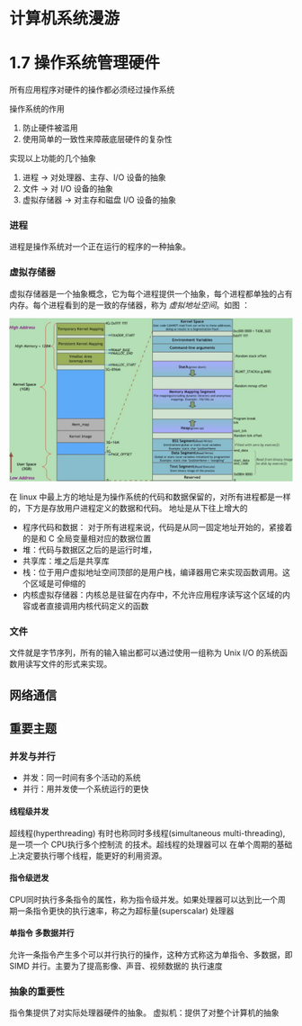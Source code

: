 # 计算机系统漫游

# 1.7 操作系统管理硬件
所有应用程序对硬件的操作都必须经过操作系统

操作系统的作用
1. 防止硬件被滥用
2. 使用简单的一致性来障蔽底层硬件的复杂性

实现以上功能的几个抽象
1. 进程 -> 对处理器、主存、I/O 设备的抽象
2. 文件 -> 对 I/O 设备的抽象
3. 虚拟存储器 -> 对主存和磁盘 I/O 设备的抽象

### 进程
进程是操作系统对一个正在运行的程序的一种抽象。

### 虚拟存储器
虚拟存储器是一个抽象概念，它为每个进程提供一个抽象，每个进程都单独的占有内存。每个进程看到的是一致的存储器，称为
<em>虚拟地址空间</em>。如图 ： 

![虚拟地上空间](pic/虚拟地址空间.jpg)

在 linux 中最上方的地址是为操作系统的代码和数据保留的，对所有进程都是一样的，下方是存放用户进程定义的数据和代码。
地址是从下往上增大的

- 程序代码和数据： 对于所有进程来说，代码是从同一固定地址开始的，紧接着的是和 C 全局变量相对应的数据位置
- 堆：代码与数据区之后的是运行时堆，
- 共享库：堆之后是共享库
- 栈：位于用户虚拟地址空间顶部的是用户栈，编译器用它来实现函数调用。这个区域是可伸缩的
- 内核虚拟存储器：内核总是驻留在内存中，不允许应用程序读写这个区域的内容或者直接调用内核代码定义的函数

### 文件
文件就是字节序列，所有的输入输出都可以通过使用一组称为 Unix I/O 的系统函数用读写文件的形式来实现。


## 网络通信


## 重要主题

### 并发与并行

- 并发：同一时间有多个活动的系统
- 并行：用并发使一个系统运行的更快

#### 线程级并发

超线程(hyperthreading) 有时也称同时多线程(simultaneous multi-threading),是一项一个 CPU执行多个控制流
的技术。超线程的处理器可以 在单个周期的基础上决定要执行哪个线程，能更好的利用资源。

#### 指令级迸发

CPU同时执行多条指令的属性，称为指令级并发。如果处理器可以达到比一个周期一条指令更快的执行速率，称之为超标量(superscalar)
处理器

#### 单指令 多数据并行
允许一条指令产生多个可以并行执行的操作，这种方式称这为单指令、多数据，即 SIMD 并行。主要为了提高影像、声音、视频数据的
执行速度

### 抽象的重要性
指令集提供了对实际处理器硬件的抽象。
虚拟机：提供了对整个计算机的抽象

